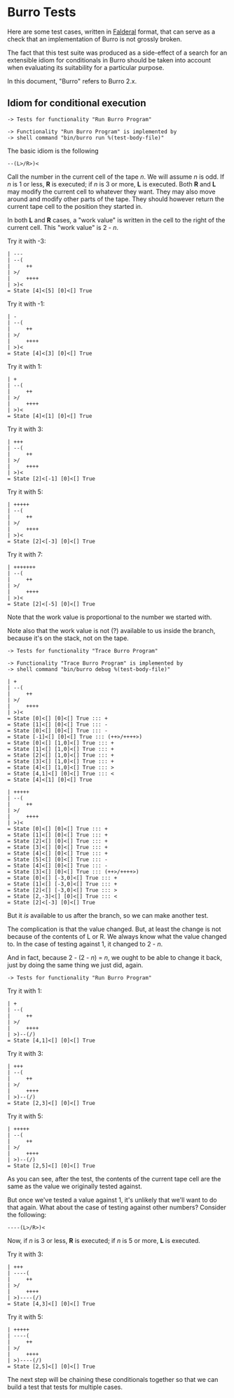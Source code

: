 Burro Tests
===========

Here are some test cases, written in [Falderal][] format, that can serve
as a check that an implementation of Burro is not grossly broken.

The fact that this test suite was produced as a side-effect of a search
for an extensible idiom for conditionals in Burro should be taken into
account when evaluating its suitability for a particular purpose.

In this document, "Burro" refers to Burro 2.x.

[Falderal]: https://catseye.tc/node/Falderal

Idiom for conditional execution
-------------------------------

    -> Tests for functionality "Run Burro Program"

    -> Functionality "Run Burro Program" is implemented by
    -> shell command "bin/burro run %(test-body-file)"

The basic idiom is the following

    --(L>/R>)<

Call the number in the current cell of the tape _n_.  We will assume _n_ is odd.
If _n_ is 1 or less, **R** is executed; if _n_ is 3 or more, **L** is executed.
Both **R** and **L** may modify the current cell to whatever they want.  They may
also move around and modify other parts of the tape.  They should however return
the current tape cell to the position they started in.

In both **L** and **R** cases, a "work value" is written in the cell to the right
of the current cell.  This "work value" is 2 - _n_.

Try it with -3:

    | ---
    | --(
    |     ++
    | >/
    |     ++++
    | >)<
    = State [4]<[5] [0]<[] True

Try it with -1:

    | -
    | --(
    |     ++
    | >/
    |     ++++
    | >)<
    = State [4]<[3] [0]<[] True

Try it with 1:

    | +
    | --(
    |     ++
    | >/
    |     ++++
    | >)<
    = State [4]<[1] [0]<[] True

Try it with 3:

    | +++
    | --(
    |     ++
    | >/
    |     ++++
    | >)<
    = State [2]<[-1] [0]<[] True

Try it with 5:

    | +++++
    | --(
    |     ++
    | >/
    |     ++++
    | >)<
    = State [2]<[-3] [0]<[] True

Try it with 7:

    | +++++++
    | --(
    |     ++
    | >/
    |     ++++
    | >)<
    = State [2]<[-5] [0]<[] True

Note that the work value is proportional to the number we started with.

Note also that the work value is not (?) available to us inside the branch,
because it's on the stack, not on the tape.

    -> Tests for functionality "Trace Burro Program"

    -> Functionality "Trace Burro Program" is implemented by
    -> shell command "bin/burro debug %(test-body-file)"

    | +
    | --(
    |     ++
    | >/
    |     ++++
    | >)<
    = State [0]<[] [0]<[] True ::: +
    = State [1]<[] [0]<[] True ::: -
    = State [0]<[] [0]<[] True ::: -
    = State [-1]<[] [0]<[] True ::: (++>/++++>)
    = State [0]<[] [1,0]<[] True ::: +
    = State [1]<[] [1,0]<[] True ::: +
    = State [2]<[] [1,0]<[] True ::: +
    = State [3]<[] [1,0]<[] True ::: +
    = State [4]<[] [1,0]<[] True ::: >
    = State [4,1]<[] [0]<[] True ::: <
    = State [4]<[1] [0]<[] True

    | +++++
    | --(
    |     ++
    | >/
    |     ++++
    | >)<
    = State [0]<[] [0]<[] True ::: +
    = State [1]<[] [0]<[] True ::: +
    = State [2]<[] [0]<[] True ::: +
    = State [3]<[] [0]<[] True ::: +
    = State [4]<[] [0]<[] True ::: +
    = State [5]<[] [0]<[] True ::: -
    = State [4]<[] [0]<[] True ::: -
    = State [3]<[] [0]<[] True ::: (++>/++++>)
    = State [0]<[] [-3,0]<[] True ::: +
    = State [1]<[] [-3,0]<[] True ::: +
    = State [2]<[] [-3,0]<[] True ::: >
    = State [2,-3]<[] [0]<[] True ::: <
    = State [2]<[-3] [0]<[] True

But it *is* available to us after the branch, so we can make another test.

The complication is that the value changed.  But, at least the change is
not because of the contents of L or R.  We always know what the value
changed to.  In the case of testing against 1, it changed to 2 - _n_.

And in fact, because 2 - (2 - _n_) = _n_, we ought to be able to change it back,
just by doing the same thing we just did, again.

    -> Tests for functionality "Run Burro Program"

Try it with 1:

    | +
    | --(
    |     ++
    | >/
    |     ++++
    | >)--(/)
    = State [4,1]<[] [0]<[] True

Try it with 3:

    | +++
    | --(
    |     ++
    | >/
    |     ++++
    | >)--(/)
    = State [2,3]<[] [0]<[] True

Try it with 5:

    | +++++
    | --(
    |     ++
    | >/
    |     ++++
    | >)--(/)
    = State [2,5]<[] [0]<[] True

As you can see, after the test, the contents of the current tape cell
are the same as the value we originally tested against.

But once we've tested a value against 1, it's unlikely that we'll want to
do that again.  What about the case of testing against other numbers?
Consider the following:

    ----(L>/R>)<

Now, if _n_ is 3 or less, **R** is executed; if _n_ is 5 or more, **L** is executed.

Try it with 3:

    | +++
    | ----(
    |     ++
    | >/
    |     ++++
    | >)----(/)
    = State [4,3]<[] [0]<[] True

Try it with 5:

    | +++++
    | ----(
    |     ++
    | >/
    |     ++++
    | >)----(/)
    = State [2,5]<[] [0]<[] True

The next step will be chaining these conditionals together so that
we can build a test that tests for multiple cases.

